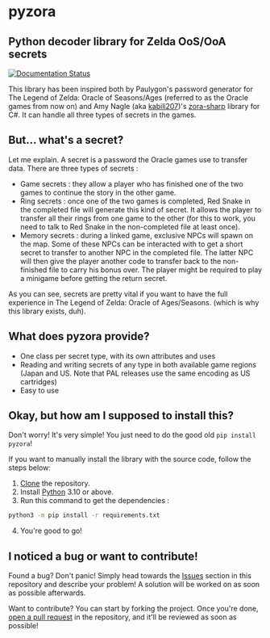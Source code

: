 # pyzora
## Python decoder library for Zelda OoS/OoA secrets

[![Documentation Status](https://readthedocs.org/projects/pyzora/badge/?version=latest)](https://pyzora.readthedocs.io/en/latest/?badge=latest)

This library has been inspired both by Paulygon's password generator for
The Legend of Zelda: Oracle of Seasons/Ages (referred to as the Oracle games from now on) and Amy Nagle 
(aka [kabili207](https://github.com/kabili207))'s [zora-sharp](https://github.com/kabili207/zora-sharp) 
library for C#. It can handle all three types of secrets in the games.

## But... what's a secret?

Let me explain. A secret is a password the Oracle games use to transfer data.
There are three types of secrets : 
<ul>
    <li>Game secrets : they allow a player who has finished 
    one of the two games to continue the story in the other game.</li>
    <li>Ring secrets : once one of the two games is completed, Red Snake in the completed file
will generate this kind of secret. It allows the player to transfer all their rings from one game
to the other (for this to work, you need to talk to Red Snake in the non-completed file at least once).</li>
    <li>Memory secrets : during a linked game, exclusive NPCs will spawn on the map. Some of these
NPCs can be interacted with to get a short secret to transfer to another NPC in the
completed file. The latter NPC will then give the player another code to transfer back to
the non-finished file to carry his bonus over. The player might be required to play a minigame
before getting the return secret.</li>
</ul>

As you can see, secrets are pretty vital if you want to have the full experience in
The Legend of Zelda: Oracle of Ages/Seasons. (which is why this library exists, duh).

## What does pyzora provide?

<ul>
    <li>One class per secret type, with its own attributes and uses</li>
    <li>Reading and writing secrets of any type in both available game regions (Japan and US. Note that PAL releases use the same encoding as US cartridges)</li>
    <li>Easy to use</li>
</ul>

## Okay, but how am I supposed to install this?

Don't worry! It's very simple! You just need to do the good old `pip install pyzora`!

If you want to manually install the library with the source code, follow the steps below:

<ol>
    <li><a href="https://docs.github.com/en/repositories/creating-and-managing-repositories/cloning-a-repository">Clone</a> the repository.</li>
    <li>Install <a href="https://python.org/downloads">Python</a> 3.10 or above.</li>
    <li>Run this command to get the dependencies :</li>
</ol>

```bash
python3 -m pip install -r requirements.txt
```

<ol start="4">
    <li>You're good to go!</li>
</ol>

## I noticed a bug or want to contribute!

Found a bug? Don't panic! Simply head towards the [Issues](https://github.com/fortwoone/pyzora/issues) section in this repository and describe your problem! A solution will be worked on as soon as possible afterwards.

Want to contribute? You can start by forking the project. Once you're done, <a href="https://github.com/fortwoone/pyzora/pulls">open a pull request</a> in the repository, and it'll be reviewed as soon as possible!
